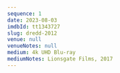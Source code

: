 ```yaml
---
sequence: 1
date: 2023-08-03
imdbId: tt1343727
slug: dredd-2012
venue: null
venueNotes: null
medium: 4k UHD Blu-ray
mediumNotes: Lionsgate Films, 2017
---
```



